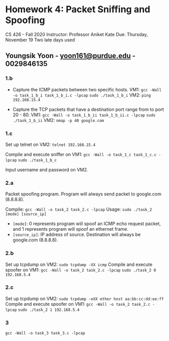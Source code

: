 # Homework 4: Packet Sniffing and Spoofing
CS 426 - Fall 2020
Instructor: Professor Aniket Kate
Due: Thursday, November 19
Two late days used

## Youngsik Yoon - yoon161@purdue.edu - 0029846135

### 1.b
- Capture the ICMP packets between two specific hosts.
VM1:
`gcc -Wall -o task_1_b_i task_1_b_i.c -lpcap`
`sudo ./task_1_b_i`
VM2:
`ping 192.168.15.4`

- Capture the TCP packets that have a destination port range from to port 20 - 80.
VM1:
`gcc -Wall -o task_1_b_ii task_1_b_ii.c -lpcap`
`sudo ./task_1_b_ii`
VM2:
`nmap -p 40 google.com`

### 1.c
Set up telnet on VM2:
`telnet 192.168.15.4`

Compile and execute sniffer on VM1:
`gcc -Wall -o task_1_c task_1_c.c -lpcap`
`sudo ./task_1_b_c`

Input username and password on VM2.

### 2.a
Packet spoofing program. Program will always send packet to google.com (8.8.8.8).

Compile:
`gcc -Wall -o task_2 task_2.c -lpcap`
Usage:
`sudo ./task_2 [mode] [source_ip]`
- `[mode]`: 0 represents program will spoof an ICMP echo request packet, and 1 represents program will spoof an ethernet frame.
- `[source_ip]`: IP address of source. Destination will always be google.com (8.8.8.8).

### 2.b
Set up tcpdump on VM2:
`sudo tcpdump -XX icmp`
Compile and execute spoofer on VM1:
`gcc -Wall -o task_2 task_2.c -lpcap`
`sudo ./task_2 0 192.168.5.4`

### 2.c
Set up tcpdump on VM2:
`sudo tcpdump -eXX ether host aa:bb:cc:dd:ee:ff`
Compile and execute spoofer on VM1:
`gcc -Wall -o task_2 task_2.c -lpcap`
`sudo ./task_2 1 192.168.5.4`

### 3
`gcc -Wall -o task_3 task_3.c -lpcap`